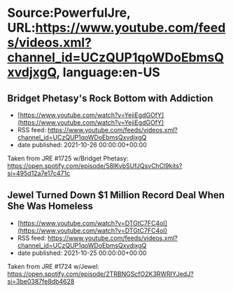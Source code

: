 # Source:PowerfulJre, URL:https://www.youtube.com/feeds/videos.xml?channel_id=UCzQUP1qoWDoEbmsQxvdjxgQ, language:en-US

## Bridget Phetasy's Rock Bottom with Addiction
 - [https://www.youtube.com/watch?v=YejiEgdGOfY](https://www.youtube.com/watch?v=YejiEgdGOfY)
 - RSS feed: https://www.youtube.com/feeds/videos.xml?channel_id=UCzQUP1qoWDoEbmsQxvdjxgQ
 - date published: 2021-10-26 00:00:00+00:00

Taken from JRE #1725 w/Bridget Phetasy:
https://open.spotify.com/episode/58IKvbSUfJQsvChCl9kits?si=495d12a7e17c471c

## Jewel Turned Down $1 Million Record Deal When She Was Homeless
 - [https://www.youtube.com/watch?v=DTGtC7FC4oI](https://www.youtube.com/watch?v=DTGtC7FC4oI)
 - RSS feed: https://www.youtube.com/feeds/videos.xml?channel_id=UCzQUP1qoWDoEbmsQxvdjxgQ
 - date published: 2021-10-25 00:00:00+00:00

Taken from JRE #1724 w/Jewel:
https://open.spotify.com/episode/2TRBNGScfO2K3RWRIYJedJ?si=3be0387fe8db4628

